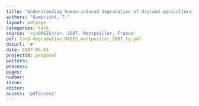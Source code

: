```yaml
---
title: "Understanding human-induced degradation of dryland agricultural and natural ecosystems."
authors: "Gumbricht, T."
layout: pdfpage
categories: talk
source: '<i>OASIS</i>, 2007, Montpeiller, France'
pdf: land-degradation_OASIS_montpeiller_2007_tg.pdf
doiurl: '#'
date: 2007-06-01
projectid: proposal
pattern:
process:
pages:
number:
issue:
editor:
access: 'pdfaccess'
---
```


